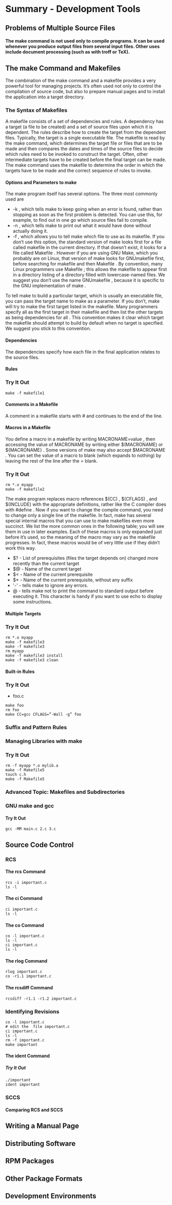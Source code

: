 # Summary - Development Tools

## Problems of Multiple Source Files

#### The make command is not used only to compile programs. It can be used whenever you produce output files from several input files. Other uses include document processing (such as with troff or TeX).

## The make Command and Makefiles

The combination of the make command and a makefile provides a very powerful tool for managing projects. It’s often used not only to control the compilation of source code, but also to prepare manual pages and to install the application into a target directory.

### The Syntax of Makefiles

A makefile consists of a set of dependencies and rules. A dependency has a target (a file to be created) and a set of source files upon which it is dependent. The rules describe how to create the target from the dependent files. Typically, the target is a single executable file.
The makefile is read by the make command, which determines the target file or files that are to be made and then compares the dates and times of the source files to decide which rules need to be invoked to construct the target. Often, other intermediate targets have to be created before the final target can be made. The make command uses the makefile to determine the order in which the targets have to be made and the correct sequence of rules to invoke.

#### Options and Parameters to make

The make program itself has several options. The three most commonly used are
* -k , which tells make to keep going when an error is found, rather than stopping as soon as the first problem is detected. You can use this, for example, to find out in one go which source files fail to compile.
* -n , which tells make to print out what it would have done without actually doing it.
* -f <filename> , which allows you to tell make which file to use as its makefile. If you don’t use this option, the standard version of make looks first for a file called makefile in the current directory. If that doesn’t exist, it looks for a file called Makefile . However if you are using GNU Make, which you probably are on Linux, that version of make looks for GNUmakefile first, before searching for makefile and then Makefile . By convention, many Linux programmers use Makefile ; this allows the makefile to appear first in a directory listing of a directory filled with lowercase-named files. We suggest you don’t use the name GNUmakefile , because it is specific to the GNU implementation of make .
 
To tell make to build a particular target, which is usually an executable file, you can pass the target name to make as a parameter. If you don’t, make will try to make the first target listed in the makefile. Many programmers specify all as the first target in their makefile and then list the other targets as being dependencies for all . This convention makes it clear which target the makefile should attempt to build by default when no target is specified. We suggest you stick to this convention.

#### Dependencies

The dependencies specify how each file in the final application relates to the source files.

#### Rules

### Try It Out
``` 
make -f makefile1 
```

#### Comments in a Makefile
A comment in a makefile starts with # and continues to the end of the line.

#### Macros in a Makefile
You define a macro in a makefile by writing MACRONAME=value , then accessing the value of MACRONAME by writing either $(MACRONAME) or ${MACRONAME} . Some versions of make may also accept $MACRONAME . You can set the value of a macro to blank (which expands to nothing) by leaving the rest of the line after the = blank.

### Try It Out
``` 
rm *.o myapp
make -f makefile2 
```
The make program replaces macro references $(CC) , $(CFLAGS) , and $(INCLUDE) with the appropriate definitions, rather like the C compiler does with #define . Now if you want to change the compile command, you need to change only a single line of the makefile.
In fact, make has several special internal macros that you can use to make makefiles even more succinct. We list the more common ones in the following table; you will see them in use in later examples. Each of these macros is only expanded just before it’s used, so the meaning of the macro may vary as the makefile progresses. In fact, these macros would be of very little use if they didn’t work this way.

* $? - List of prerequisites (files the target depends on) changed more recently than the current target
* $@ - Name of the current target
* $< - Name of the current prerequisite
* $* - Name of the current prerequisite, without any suffix
* '-'  - tells make to ignore any errors.
* @ - tells make not to print the command to standard output before executing it. This character is handy if you want to use echo to display some instructions.

#### Multiple Targets

### Try It Out
``` 
rm *.o myapp
make -f makefile3
make -f makefile3
rm myapp
make -f makefile3 install
make -f makefile3 clean
```
#### Built-in Rules

### Try It Out
* foo.c
```
make foo
rm foo
make CC=gcc CFLAGS=”-Wall -g” foo
```
### Suffix and Pattern Rules

###  Managing Libraries with make

### Try It Out
```
rm -f myapp *.o mylib.a
make -f Makefile5
touch c.h
make -f Makefile5
```
### Advanced Topic: Makefiles and Subdirectories

### GNU make and gcc
#### Try It Out
```
gcc -MM main.c 2.c 3.c
```

## Source Code Control

### RCS
#### The rcs Command
```
rcs -i important.c
ls -l
```
#### The ci Command
```
ci important.c
ls -l
```

#### The co Command

```
co -l important.c
ls -l
ci important.c
ls -l
```
#### The rlog Command
```
rlog important.c
co -r1.1 important.c
```
#### The rcsdiff Command
```
rcsdiff -r1.1 -r1.2 important.c
```
### Identifying Revisions
```
co -l important.c
# edit the  file important.c
ci important.c
ls -l
rm -f important.c
make important
```
#### The ident Command
##### Try It Out
```
./important
ident important
```
### SCCS

#### Comparing RCS and SCCS

## Writing a Manual Page

## Distributing Software

## RPM Packages

## Other Package Formats

## Development Environments
